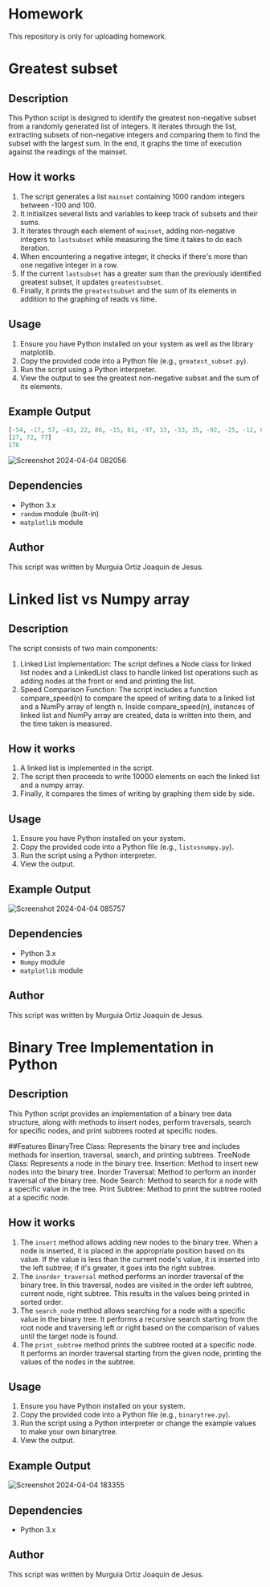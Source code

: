 # Homework
This repository is only for uploading homework.

# Greatest subset
## Description
This Python script is designed to identify the greatest non-negative subset from a randomly generated list of integers. It iterates through the list, extracting subsets of non-negative integers and comparing them to find the subset with the largest sum. In the end, it graphs the time of execution against the readings of the mainset.

## How it works
1. The script generates a list `mainset` containing 1000 random integers between -100 and 100.
2. It initializes several lists and variables to keep track of subsets and their sums.
3. It iterates through each element of `mainset`, adding non-negative integers to `lastsubset` while measuring the time it takes to do each iteration.
4. When encountering a negative integer, it checks if there's more than one negative integer in a row.
5. If the current `lastsubset` has a greater sum than the previously identified greatest subset, it updates `greatestsubset`.
6. Finally, it prints the `greatestsubset` and the sum of its elements in addition to the graphing of reads vs time.

## Usage
1. Ensure you have Python installed on your system as well as the library matplotlib.
2. Copy the provided code into a Python file (e.g., `greatest_subset.py`).
3. Run the script using a Python interpreter.
4. View the output to see the greatest non-negative subset and the sum of its elements.

## Example Output
~~~Python
[-54, -17, 57, -63, 22, 86, -15, 81, -97, 33, -33, 35, -92, -25, -12, 6, -20, -9, 58, -52, 57, -77, -81, -41, -93, -32, -87, -35, 28, -16, 33, 8, -69, -58, -31, -58, -26, -35, -51, 27, 72, 77, -5, -24, 29, -12, 14, -92, -80, -77, -12, -24, 22, -2, 58, 33, -48, -58, -20, 3, -2, 52, 44, -68, -95, 64, 12, 20, 80, -5, 68, -17, 28, 32, 59, 6, 37, -82, 66, 52, 56, -15, 14, -74, -36, -53, -3, 13, -41, 59, -49, 100, 66, -87, 92, -6, -99, -46, 23, -31]
[27, 72, 77]
176
~~~
![Screenshot 2024-04-04 082056](https://github.com/JoaquinMO17/Homework/assets/157546675/51b3e817-6418-4fea-a18f-e1c46cd34a49)
## Dependencies
- Python 3.x
- `random` module (built-in)
- `matplotlib` module

## Author
This script was written by Murguia Ortiz Joaquin de Jesus.

# Linked list vs Numpy array
## Description
The script consists of two main components:

1. Linked List Implementation:
The script defines a Node class for linked list nodes and a LinkedList class to handle linked list operations such as adding nodes at the front or end and printing the list.
2. Speed Comparison Function:
The script includes a function compare_speed(n) to compare the speed of writing data to a linked list and a NumPy array of length n.
Inside compare_speed(n), instances of linked list and NumPy array are created, data is written into them, and the time taken is measured.

## How it works
1. A linked list is implemented in the script.
2. The script then proceeds to write 10000 elements on each the linked list and a numpy array.
3. Finally, it compares the times of writing by graphing them side by side.

## Usage
1. Ensure you have Python installed on your system.
2. Copy the provided code into a Python file (e.g., `listvsnumpy.py`).
3. Run the script using a Python interpreter.
4. View the output.

## Example Output
![Screenshot 2024-04-04 085757](https://github.com/JoaquinMO17/Homework/assets/157546675/9d80b2e1-6f33-4dc2-b269-47e4e1067d34)

## Dependencies
- Python 3.x
- `Numpy` module
- `matplotlib` module

## Author
This script was written by Murguia Ortiz Joaquin de Jesus.

# Binary Tree Implementation in Python
## Description
This Python script provides an implementation of a binary tree data structure, along with methods to insert nodes, perform traversals, search for specific nodes, and print subtrees rooted at specific nodes.

##Features
BinaryTree Class: Represents the binary tree and includes methods for insertion, traversal, search, and printing subtrees.
TreeNode Class: Represents a node in the binary tree.
Insertion: Method to insert new nodes into the binary tree.
Inorder Traversal: Method to perform an inorder traversal of the binary tree.
Node Search: Method to search for a node with a specific value in the tree.
Print Subtree: Method to print the subtree rooted at a specific node.

## How it works
1. The `insert` method allows adding new nodes to the binary tree. When a node is inserted, it is placed in the appropriate position based on its value. If the value is less than the current node's value, it is inserted into the left subtree; if it's greater, it goes into the right subtree.
2. The `inorder_traversal` method performs an inorder traversal of the binary tree. In this traversal, nodes are visited in the order left subtree, current node, right subtree. This results in the values being printed in sorted order.
3. The `search_node` method allows searching for a node with a specific value in the binary tree. It performs a recursive search starting from the root node and traversing left or right based on the comparison of values until the target node is found.
4. The `print_subtree` method prints the subtree rooted at a specific node. It performs an inorder traversal starting from the given node, printing the values of the nodes in the subtree.

## Usage
1. Ensure you have Python installed on your system.
2. Copy the provided code into a Python file (e.g., `binarytree.py`).
3. Run the script using a Python interpreter or change the example values to make your own binarytree.
4. View the output.

## Example Output
![Screenshot 2024-04-04 183355](https://github.com/JoaquinMO17/Homework/assets/157546675/65ea753a-c9fd-409c-b769-4f86d678d601)

## Dependencies
- Python 3.x

## Author
This script was written by Murguia Ortiz Joaquin de Jesus.
